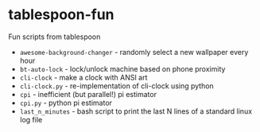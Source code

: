 tablespoon-fun
==============

Fun scripts from tablespoon

* `awesome-background-changer` - randomly select a new wallpaper every hour
* `bt-auto-lock` - lock/unlock machine based on phone proximity
* `cli-clock` - make a clock with ANSI art
* `cli-clock.py` - re-implementation of cli-clock using python
* `cpi` - inefficient (but parallel!) pi estimator
* `cpi.py` - python pi estimator
* `last_n_minutes` - bash script to print the last N lines of a standard linux log file


